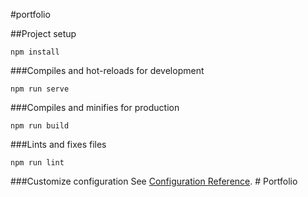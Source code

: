 #portfolio

##Project setup
```
npm install
```

###Compiles and hot-reloads for development
```
npm run serve
```

###Compiles and minifies for production
```
npm run build
```

###Lints and fixes files
```
npm run lint
```

###Customize configuration
See [Configuration Reference](https://cli.vuejs.org/config/).
#   P o r t f o l i o 
 
 
